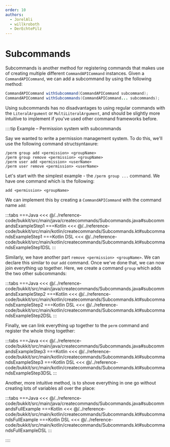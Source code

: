```yaml
---
order: 10
authors:
  - JorelAli
  - willkroboth
  - DerEchtePilz
---
```


# Subcommands

Subcommands is another method for registering commands that makes use of creating multiple different `CommandAPICommand` instances. Given a `CommandAPICommand`, we can add a subcommand by using the following method:

```java
CommandAPICommand withSubcommand(CommandAPICommand subcommand);
CommandAPICommand withSubcommands(CommandAPICommand... subcommands);
```

Using subcommands has no disadvantages to using regular commands with the `LiteralArgument` or `MultiLiteralArgument`, and should be slightly more intuitive to implement if you've used other command frameworks before.

::::tip Example – Permission system with subcommands

Say we wanted to write a permission management system. To do this, we'll use the following command structsyntaxure:

```mccmd
/perm group add <permission> <groupName>
/perm group remove <permission> <groupName>
/perm user add <permission> <userName>
/perm user remove <permission> <userName>
```

Let's start with the simplest example - the `/perm group ...` command. We have one command which is the following:

```mccmd
add <permission> <groupName>
```

We can implement this by creating a `CommandAPICommand` with the command name `add`:

:::tabs
===Java
<<< @/../reference-code/bukkit/src/main/java/createcommands/Subcommands.java#subcommandsExampleStep1
===Kotlin
<<< @/../reference-code/bukkit/src/main/kotlin/createcommands/Subcommands.kt#subcommandsExampleStep1
===Kotlin DSL
<<< @/../reference-code/bukkit/src/main/kotlin/createcommands/Subcommands.kt#subcommandsExampleStep1DSL
:::

Similarly, we have another part `remove <permission> <groupName>`. We can declare this similar to our `add` command. Once we've done that, we can now join everything up together. Here, we create a command `group` which adds the two other subcommands:

:::tabs
===Java
<<< @/../reference-code/bukkit/src/main/java/createcommands/Subcommands.java#subcommandsExampleStep2
===Kotlin
<<< @/../reference-code/bukkit/src/main/kotlin/createcommands/Subcommands.kt#subcommandsExampleStep2
===Kotlin DSL
<<< @/../reference-code/bukkit/src/main/kotlin/createcommands/Subcommands.kt#subcommandsExampleStep2DSL
:::

Finally, we can link everything up together to the `perm` command and register the whole thing together:

:::tabs
===Java
<<< @/../reference-code/bukkit/src/main/java/createcommands/Subcommands.java#subcommandsExampleStep3
===Kotlin
<<< @/../reference-code/bukkit/src/main/kotlin/createcommands/Subcommands.kt#subcommandsExampleStep3
===Kotlin DSL
<<< @/../reference-code/bukkit/src/main/kotlin/createcommands/Subcommands.kt#subcommandsExampleStep3DSL
:::

Another, more intuitive method, is to shove everything in one go without creating lots of variables all over the place:

:::tabs
===Java
<<< @/../reference-code/bukkit/src/main/java/createcommands/Subcommands.java#subcommandsFullExample
===Kotlin
<<< @/../reference-code/bukkit/src/main/kotlin/createcommands/Subcommands.kt#subcommandsFullExample
===Kotlin DSL
<<< @/../reference-code/bukkit/src/main/kotlin/createcommands/Subcommands.kt#subcommandsFullExampleDSL
:::

::::